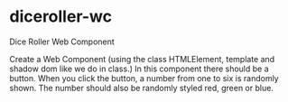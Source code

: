 # diceroller-wc
Dice Roller Web Component

Create a Web Component (using the class HTMLElement, template and shadow dom like we do in class.)  In this component there should be a button.  When you click the button, a number from one to six is randomly shown.  The number should also be randomly styled red, green or blue.
